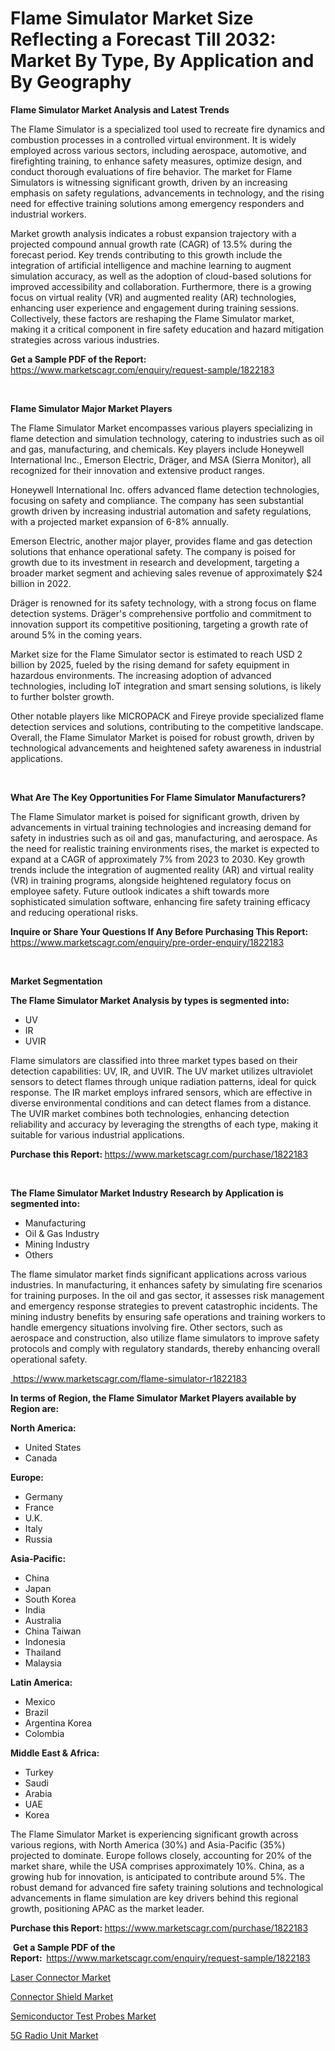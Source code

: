 <p><h1>Flame Simulator Market Size Reflecting a Forecast Till 2032: Market By Type, By Application and By Geography</h1></p><p><strong>Flame Simulator Market Analysis and Latest Trends</strong></p>
<p><p>The Flame Simulator is a specialized tool used to recreate fire dynamics and combustion processes in a controlled virtual environment. It is widely employed across various sectors, including aerospace, automotive, and firefighting training, to enhance safety measures, optimize design, and conduct thorough evaluations of fire behavior. The market for Flame Simulators is witnessing significant growth, driven by an increasing emphasis on safety regulations, advancements in technology, and the rising need for effective training solutions among emergency responders and industrial workers.</p><p>Market growth analysis indicates a robust expansion trajectory with a projected compound annual growth rate (CAGR) of 13.5% during the forecast period. Key trends contributing to this growth include the integration of artificial intelligence and machine learning to augment simulation accuracy, as well as the adoption of cloud-based solutions for improved accessibility and collaboration. Furthermore, there is a growing focus on virtual reality (VR) and augmented reality (AR) technologies, enhancing user experience and engagement during training sessions. Collectively, these factors are reshaping the Flame Simulator market, making it a critical component in fire safety education and hazard mitigation strategies across various industries.</p></p>
<p><strong>Get a Sample PDF of the Report:&nbsp;</strong> <a href="https://www.marketscagr.com/enquiry/request-sample/1822183?utm_campaign=1869&utm_medium=2&utm_source=Github&utm_content=ia&utm_term=06042025&utm_id=flame-simulator">https://www.marketscagr.com/enquiry/request-sample/1822183</a></p>
<p>&nbsp;</p>
<p><strong>Flame Simulator Major Market Players</strong></p>
<p><p>The Flame Simulator Market encompasses various players specializing in flame detection and simulation technology, catering to industries such as oil and gas, manufacturing, and chemicals. Key players include Honeywell International Inc., Emerson Electric, Dräger, and MSA (Sierra Monitor), all recognized for their innovation and extensive product ranges.</p><p>Honeywell International Inc. offers advanced flame detection technologies, focusing on safety and compliance. The company has seen substantial growth driven by increasing industrial automation and safety regulations, with a projected market expansion of 6-8% annually.</p><p>Emerson Electric, another major player, provides flame and gas detection solutions that enhance operational safety. The company is poised for growth due to its investment in research and development, targeting a broader market segment and achieving sales revenue of approximately $24 billion in 2022.</p><p>Dräger is renowned for its safety technology, with a strong focus on flame detection systems. Dräger's comprehensive portfolio and commitment to innovation support its competitive positioning, targeting a growth rate of around 5% in the coming years.</p><p>Market size for the Flame Simulator sector is estimated to reach USD 2 billion by 2025, fueled by the rising demand for safety equipment in hazardous environments. The increasing adoption of advanced technologies, including IoT integration and smart sensing solutions, is likely to further bolster growth.</p><p>Other notable players like MICROPACK and Fireye provide specialized flame detection services and solutions, contributing to the competitive landscape. Overall, the Flame Simulator Market is poised for robust growth, driven by technological advancements and heightened safety awareness in industrial applications.</p></p>
<p>&nbsp;</p>
<p><strong>What Are The Key Opportunities For Flame Simulator Manufacturers?</strong></p>
<p><p>The Flame Simulator market is poised for significant growth, driven by advancements in virtual training technologies and increasing demand for safety in industries such as oil and gas, manufacturing, and aerospace. As the need for realistic training environments rises, the market is expected to expand at a CAGR of approximately 7% from 2023 to 2030. Key growth trends include the integration of augmented reality (AR) and virtual reality (VR) in training programs, alongside heightened regulatory focus on employee safety. Future outlook indicates a shift towards more sophisticated simulation software, enhancing fire safety training efficacy and reducing operational risks.</p></p>
<p><strong>Inquire or Share Your Questions If Any Before Purchasing This Report:</strong> <a href="https://www.marketscagr.com/enquiry/pre-order-enquiry/1822183?utm_campaign=1869&utm_medium=2&utm_source=Github&utm_content=ia&utm_term=06042025&utm_id=flame-simulator">https://www.marketscagr.com/enquiry/pre-order-enquiry/1822183</a></p>
<p>&nbsp;</p>
<p><strong>Market Segmentation</strong></p>
<p><strong>The Flame Simulator Market Analysis by types is segmented into:</strong></p>
<p><ul><li>UV</li><li>IR</li><li>UVIR</li></ul></p>
<p><p>Flame simulators are classified into three market types based on their detection capabilities: UV, IR, and UVIR. The UV market utilizes ultraviolet sensors to detect flames through unique radiation patterns, ideal for quick response. The IR market employs infrared sensors, which are effective in diverse environmental conditions and can detect flames from a distance. The UVIR market combines both technologies, enhancing detection reliability and accuracy by leveraging the strengths of each type, making it suitable for various industrial applications.</p></p>
<p><strong>Purchase this Report:&nbsp;</strong><a href="https://www.marketscagr.com/purchase/1822183?utm_campaign=1869&utm_medium=2&utm_source=Github&utm_content=ia&utm_term=06042025&utm_id=flame-simulator">https://www.marketscagr.com/purchase/1822183</a></p>
<p>&nbsp;</p>
<p><strong>The Flame Simulator Market Industry Research by Application is segmented into:</strong></p>
<p><ul><li>Manufacturing</li><li>Oil & Gas Industry</li><li>Mining Industry</li><li>Others</li></ul></p>
<p><p>The flame simulator market finds significant applications across various industries. In manufacturing, it enhances safety by simulating fire scenarios for training purposes. In the oil and gas sector, it assesses risk management and emergency response strategies to prevent catastrophic incidents. The mining industry benefits by ensuring safe operations and training workers to handle emergency situations involving fire. Other sectors, such as aerospace and construction, also utilize flame simulators to improve safety protocols and comply with regulatory standards, thereby enhancing overall operational safety.</p></p>
<p><a href="https://www.marketscagr.com/flame-simulator-r1822183?utm_campaign=1869&utm_medium=2&utm_source=Github&utm_content=ia&utm_term=06042025&utm_id=flame-simulator">&nbsp;https://www.marketscagr.com/flame-simulator-r1822183</a></p>
<p><strong>In terms of Region, the Flame Simulator Market Players available by Region are:</strong></p>
<p>
    <p> <strong> North America: </strong>
        <ul>
            <li>United States</li>
            <li>Canada</li>
        </ul>
        </p> 
    <p> <strong> Europe: </strong>
        <ul>
            <li>Germany</li>
            <li>France</li>
            <li>U.K.</li>
            <li>Italy</li>
            <li>Russia</li>
        </ul>
        </p> 
    <p> <strong> Asia-Pacific: </strong>
        <ul>
            <li>China</li>
            <li>Japan</li>
            <li>South Korea</li>
            <li>India</li>
            <li>Australia</li>
            <li>China Taiwan</li>
            <li>Indonesia</li>
            <li>Thailand</li>
            <li>Malaysia</li>
        </ul>
        </p> 
    <p> <strong> Latin America: </strong>
        <ul>
            <li>Mexico</li>
            <li>Brazil</li>
            <li>Argentina Korea</li>
            <li>Colombia</li>
        </ul>
        </p> 
    <p> <strong> Middle East & Africa: </strong>
        <ul>
            <li>Turkey</li>
            <li>Saudi</li>
            <li>Arabia</li>
            <li>UAE</li>
            <li>Korea</li>
        </ul>
    </p>
    </p>
<p><p>The Flame Simulator Market is experiencing significant growth across various regions, with North America (30%) and Asia-Pacific (35%) projected to dominate. Europe follows closely, accounting for 20% of the market share, while the USA comprises approximately 10%. China, as a growing hub for innovation, is anticipated to contribute around 5%. The robust demand for advanced fire safety training solutions and technological advancements in flame simulation are key drivers behind this regional growth, positioning APAC as the market leader.</p></p>
<p><strong>Purchase this Report: </strong><a href="https://www.marketscagr.com/purchase/1822183?utm_campaign=1869&utm_medium=2&utm_source=Github&utm_content=ia&utm_term=06042025&utm_id=flame-simulator">https://www.marketscagr.com/purchase/1822183</a></p>
<p>&nbsp;<strong>Get a Sample PDF of the Report:&nbsp;&nbsp;</strong><a href="https://www.marketscagr.com/enquiry/request-sample/1822183?utm_campaign=1869&utm_medium=2&utm_source=Github&utm_content=ia&utm_term=06042025&utm_id=flame-simulator">https://www.marketscagr.com/enquiry/request-sample/1822183</a></p>
<p><strong></strong></p>
<p><p><a href="https://github.com/bhatttutty2p/Market-Research-Report-List-1/blob/main/laser-connector-market.md?utm_campaign=1869&utm_medium=2&utm_source=Github&utm_content=ia&utm_term=06042025&utm_id=flame-simulator">Laser Connector Market</a></p><p><a href="https://github.com/ekerswenzlb0/Market-Research-Report-List-1/blob/main/connector-shield-market.md?utm_campaign=1869&utm_medium=2&utm_source=Github&utm_content=ia&utm_term=06042025&utm_id=flame-simulator">Connector Shield Market</a></p><p><a href="https://github.com/CliffMedina6/Market-Research-Report-List-7/blob/main/semiconductor-test-probes-market.md?utm_campaign=1869&utm_medium=2&utm_source=Github&utm_content=ia&utm_term=06042025&utm_id=flame-simulator">Semiconductor Test Probes Market</a></p><p><a href="https://github.com/provorikovar/Market-Research-Report-List-7/blob/main/5g-radio-unit-market.md?utm_campaign=1869&utm_medium=2&utm_source=Github&utm_content=ia&utm_term=06042025&utm_id=flame-simulator">5G Radio Unit Market</a></p></p>